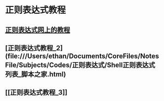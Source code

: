 
# 正则表达式教程







## [正则表达式网上的教程](https://www.bejson.com/knownjson/regexJiaocheng/)

## [正则表达式教程_2](file:///Users/ethan/Documents/CoreFiles/NotesFile/Subjects/Codes/正则表达式/Shell正则表达式 列表_脚本之家.html)


## [[正则表达式教程_3]]




